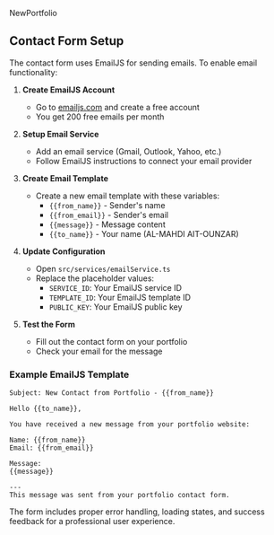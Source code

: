 NewPortfolio

## Contact Form Setup

The contact form uses EmailJS for sending emails. To enable email functionality:

1. **Create EmailJS Account**
   - Go to [emailjs.com](https://www.emailjs.com/) and create a free account
   - You get 200 free emails per month

2. **Setup Email Service**
   - Add an email service (Gmail, Outlook, Yahoo, etc.)
   - Follow EmailJS instructions to connect your email provider

3. **Create Email Template**
   - Create a new email template with these variables:
     - `{{from_name}}` - Sender's name
     - `{{from_email}}` - Sender's email
     - `{{message}}` - Message content
     - `{{to_name}}` - Your name (AL-MAHDI AIT-OUNZAR)

4. **Update Configuration**
   - Open `src/services/emailService.ts`
   - Replace the placeholder values:
     - `SERVICE_ID`: Your EmailJS service ID
     - `TEMPLATE_ID`: Your EmailJS template ID  
     - `PUBLIC_KEY`: Your EmailJS public key

5. **Test the Form**
   - Fill out the contact form on your portfolio
   - Check your email for the message

### Example EmailJS Template

```
Subject: New Contact from Portfolio - {{from_name}}

Hello {{to_name}},

You have received a new message from your portfolio website:

Name: {{from_name}}
Email: {{from_email}}

Message:
{{message}}

---
This message was sent from your portfolio contact form.
```

The form includes proper error handling, loading states, and success feedback for a professional user experience.